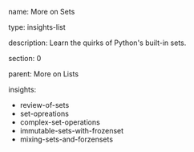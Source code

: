 name: More on Sets

type: insights-list

description: Learn the quirks of Python's built-in sets.

section: 0

parent: More on Lists

insights:
  - review-of-sets
  - set-opreations
  - complex-set-operations
  - immutable-sets-with-frozenset
  - mixing-sets-and-forzensets

